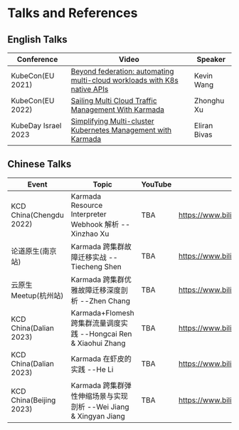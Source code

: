 # Talks and References

## English Talks

| Conference          | Video                                                                                                                   | Speaker      |
|---------------------|-------------------------------------------------------------------------------------------------------------------------|--------------|
| KubeCon(EU 2021)    | [Beyond federation: automating multi-cloud workloads with K8s native APIs](https://www.youtube.com/watch?v=LJJoaGszBVk) | Kevin Wang   |
| KubeCon(EU 2022)    | [Sailing Multi Cloud Traffic Management With Karmada](https://www.youtube.com/watch?v=rzFbxeZQHWI)                      | Zhonghu Xu   |
| KubeDay Israel 2023 | [Simplifying Multi-cluster Kubernetes Management with Karmada ](https://www.youtube.com/watch?v=WCrIhRNBZ9I)            | Eliran Bivas |

## Chinese Talks

| Event                   | Topic                                                   | YouTube | Bilibili                                     |
|-------------------------|---------------------------------------------------------|---------|----------------------------------------------|
| KCD China(Chengdu 2022) | Karmada Resource Interpreter Webhook 解析 --Xinzhao Xu    | TBA     | https://www.bilibili.com/video/BV1qW4y1p7iS/ |
| 论道原生(南京站)               | Karmada 跨集群故障迁移实战 --Tiecheng Shen                       | TBA     | https://www.bilibili.com/video/BV1QP4y1f7Jp/ |
| 云原生 Meetup(杭州站)         | Karmada 跨集群优雅故障迁移深度剖析 --Zhen Chang                      | TBA     | https://www.bilibili.com/video/BV1iY4y1u7TQ/ |
| KCD China(Dalian 2023)  | Karmada+Flomesh 跨集群流量调度实践 --Hongcai Ren & Xiaohui Zhang | TBA     | https://www.bilibili.com/video/BV1zg4y177AC/ |
| KCD China(Dalian 2023)  | Karmada 在虾皮的实践 --He Li                                  | TBA     | https://www.bilibili.com/video/BV1A24y1F7Jv/ |
| KCD China(Beijing 2023) | Karmada 跨集群弹性伸缩场景与实现剖析 --Wei Jiang & Xingyan Jiang      | TBA     | https://www.bilibili.com/video/BV1yM4y1n73u/ |
